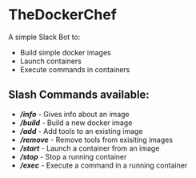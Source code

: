 # TheDockerChef
A simple Slack Bot to:
- Build simple docker images
- Launch containers
- Execute commands in containers

## Slash Commands available:
- ***/info***   - Gives info about an image
- ***/build***  - Build a new docker image
- ***/add***    - Add tools to an existing image
- ***/remove*** - Remove tools from exisiting images
- ***/start***  - Launch a container from an image
- ***/stop***   - Stop a running container
- ***/exec***   - Execute a command in a running container
